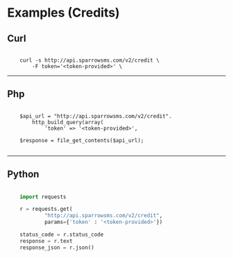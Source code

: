 # Examples (Credits)

## Curl

```

    curl -s http://api.sparrowsms.com/v2/credit \
        -F token='<token-provided>' \

```

-------

## Php

```

    $api_url = "http://api.sparrowsms.com/v2/credit".
        http_build_query(array(
            'token' => '<token-provided>',
    
    $response = file_get_contents($api_url);
    

```

-------

## Python

```python
    
    import requests

    r = requests.get(
            "http://api.sparrowsms.com/v2/credit",
            params={'token' : '<token-provided>'})

    status_code = r.status_code
    response = r.text
    response_json = r.json()
    

```